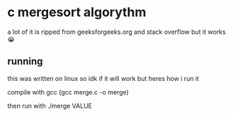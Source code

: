 # c mergesort algorythm


a lot of it is ripped from geeksforgeeks.org and stack overflow but it works :sob:

## running

this was written on linux so idk if it will work but heres how i run it

compile with gcc (gcc merge.c -o merge)

then run with ./merge VALUE
